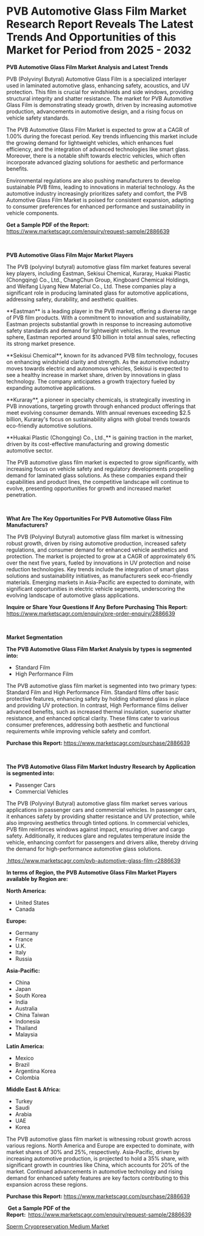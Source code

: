 <p><h1>PVB Automotive Glass Film Market Research Report Reveals The Latest Trends And Opportunities of this Market for Period from 2025 - 2032</h1></p><p><strong>PVB Automotive Glass Film Market Analysis and Latest Trends</strong></p>
<p><p>PVB (Polyvinyl Butyral) Automotive Glass Film is a specialized interlayer used in laminated automotive glass, enhancing safety, acoustics, and UV protection. This film is crucial for windshields and side windows, providing structural integrity and shatter resistance. The market for PVB Automotive Glass Film is demonstrating steady growth, driven by increasing automotive production, advancements in automotive design, and a rising focus on vehicle safety standards.</p><p>The PVB Automotive Glass Film Market is expected to grow at a CAGR of 1.00% during the forecast period. Key trends influencing this market include the growing demand for lightweight vehicles, which enhances fuel efficiency, and the integration of advanced technologies like smart glass. Moreover, there is a notable shift towards electric vehicles, which often incorporate advanced glazing solutions for aesthetic and performance benefits.</p><p>Environmental regulations are also pushing manufacturers to develop sustainable PVB films, leading to innovations in material technology. As the automotive industry increasingly prioritizes safety and comfort, the PVB Automotive Glass Film Market is poised for consistent expansion, adapting to consumer preferences for enhanced performance and sustainability in vehicle components.</p></p>
<p><strong>Get a Sample PDF of the Report:&nbsp;</strong> <a href="https://www.marketscagr.com/enquiry/request-sample/2886639?utm_campaign=3456&utm_medium=2&utm_source=Github&utm_content=ia&utm_term=13032025&utm_id=pvb-automotive-glass-film">https://www.marketscagr.com/enquiry/request-sample/2886639</a></p>
<p>&nbsp;</p>
<p><strong>PVB Automotive Glass Film Major Market Players</strong></p>
<p><p>The PVB (polyvinyl butyral) automotive glass film market features several key players, including Eastman, Sekisui Chemical, Kuraray, Huakai Plastic (Chongqing) Co., Ltd., ChangChun Group, Kingboard Chemical Holdings, and Weifang Liyang New Material Co., Ltd. These companies play a significant role in producing laminated glass for automotive applications, addressing safety, durability, and aesthetic qualities.</p><p>**Eastman** is a leading player in the PVB market, offering a diverse range of PVB film products. With a commitment to innovation and sustainability, Eastman projects substantial growth in response to increasing automotive safety standards and demand for lightweight vehicles. In the revenue sphere, Eastman reported around $10 billion in total annual sales, reflecting its strong market presence.</p><p>**Sekisui Chemical**, known for its advanced PVB film technology, focuses on enhancing windshield clarity and strength. As the automotive industry moves towards electric and autonomous vehicles, Sekisui is expected to see a healthy increase in market share, driven by innovations in glass technology. The company anticipates a growth trajectory fueled by expanding automotive applications.</p><p>**Kuraray**, a pioneer in specialty chemicals, is strategically investing in PVB innovations, targeting growth through enhanced product offerings that meet evolving consumer demands. With annual revenues exceeding $2.5 billion, Kuraray's focus on sustainability aligns with global trends towards eco-friendly automotive solutions.</p><p>**Huakai Plastic (Chongqing) Co., Ltd.,** is gaining traction in the market, driven by its cost-effective manufacturing and growing domestic automotive sector.</p><p>The PVB automotive glass film market is expected to grow significantly, with increasing focus on vehicle safety and regulatory developments propelling demand for laminated glass solutions. As these companies expand their capabilities and product lines, the competitive landscape will continue to evolve, presenting opportunities for growth and increased market penetration.</p></p>
<p>&nbsp;</p>
<p><strong>What Are The Key Opportunities For PVB Automotive Glass Film Manufacturers?</strong></p>
<p><p>The PVB (Polyvinyl Butyral) automotive glass film market is witnessing robust growth, driven by rising automotive production, increased safety regulations, and consumer demand for enhanced vehicle aesthetics and protection. The market is projected to grow at a CAGR of approximately 6% over the next five years, fueled by innovations in UV protection and noise reduction technologies. Key trends include the integration of smart glass solutions and sustainability initiatives, as manufacturers seek eco-friendly materials. Emerging markets in Asia-Pacific are expected to dominate, with significant opportunities in electric vehicle segments, underscoring the evolving landscape of automotive glass applications.</p></p>
<p><strong>Inquire or Share Your Questions If Any Before Purchasing This Report:</strong> <a href="https://www.marketscagr.com/enquiry/pre-order-enquiry/2886639?utm_campaign=3456&utm_medium=2&utm_source=Github&utm_content=ia&utm_term=13032025&utm_id=pvb-automotive-glass-film">https://www.marketscagr.com/enquiry/pre-order-enquiry/2886639</a></p>
<p>&nbsp;</p>
<p><strong>Market Segmentation</strong></p>
<p><strong>The PVB Automotive Glass Film Market Analysis by types is segmented into:</strong></p>
<p><ul><li>Standard Film</li><li>High Performance Film</li></ul></p>
<p><p>The PVB automotive glass film market is segmented into two primary types: Standard Film and High Performance Film. Standard films offer basic protective features, enhancing safety by holding shattered glass in place and providing UV protection. In contrast, High Performance films deliver advanced benefits, such as increased thermal insulation, superior shatter resistance, and enhanced optical clarity. These films cater to various consumer preferences, addressing both aesthetic and functional requirements while improving vehicle safety and comfort.</p></p>
<p><strong>Purchase this Report:&nbsp;</strong><a href="https://www.marketscagr.com/purchase/2886639?utm_campaign=3456&utm_medium=2&utm_source=Github&utm_content=ia&utm_term=13032025&utm_id=pvb-automotive-glass-film">https://www.marketscagr.com/purchase/2886639</a></p>
<p>&nbsp;</p>
<p><strong>The PVB Automotive Glass Film Market Industry Research by Application is segmented into:</strong></p>
<p><ul><li>Passenger Cars</li><li>Commercial Vehicles</li></ul></p>
<p><p>The PVB (Polyvinyl Butyral) automotive glass film market serves various applications in passenger cars and commercial vehicles. In passenger cars, it enhances safety by providing shatter resistance and UV protection, while also improving aesthetics through tinted options. In commercial vehicles, PVB film reinforces windows against impact, ensuring driver and cargo safety. Additionally, it reduces glare and regulates temperature inside the vehicle, enhancing comfort for passengers and drivers alike, thereby driving the demand for high-performance automotive glass solutions.</p></p>
<p><a href="https://www.marketscagr.com/pvb-automotive-glass-film-r2886639?utm_campaign=3456&utm_medium=2&utm_source=Github&utm_content=ia&utm_term=13032025&utm_id=pvb-automotive-glass-film">&nbsp;https://www.marketscagr.com/pvb-automotive-glass-film-r2886639</a></p>
<p><strong>In terms of Region, the PVB Automotive Glass Film Market Players available by Region are:</strong></p>
<p>
    <p> <strong> North America: </strong>
        <ul>
            <li>United States</li>
            <li>Canada</li>
        </ul>
        </p> 
    <p> <strong> Europe: </strong>
        <ul>
            <li>Germany</li>
            <li>France</li>
            <li>U.K.</li>
            <li>Italy</li>
            <li>Russia</li>
        </ul>
        </p> 
    <p> <strong> Asia-Pacific: </strong>
        <ul>
            <li>China</li>
            <li>Japan</li>
            <li>South Korea</li>
            <li>India</li>
            <li>Australia</li>
            <li>China Taiwan</li>
            <li>Indonesia</li>
            <li>Thailand</li>
            <li>Malaysia</li>
        </ul>
        </p> 
    <p> <strong> Latin America: </strong>
        <ul>
            <li>Mexico</li>
            <li>Brazil</li>
            <li>Argentina Korea</li>
            <li>Colombia</li>
        </ul>
        </p> 
    <p> <strong> Middle East & Africa: </strong>
        <ul>
            <li>Turkey</li>
            <li>Saudi</li>
            <li>Arabia</li>
            <li>UAE</li>
            <li>Korea</li>
        </ul>
    </p>
    </p>
<p><p>The PVB automotive glass film market is witnessing robust growth across various regions. North America and Europe are expected to dominate, with market shares of 30% and 25%, respectively. Asia-Pacific, driven by increasing automotive production, is projected to hold a 35% share, with significant growth in countries like China, which accounts for 20% of the market. Continued advancements in automotive technology and rising demand for enhanced safety features are key factors contributing to this expansion across these regions.</p></p>
<p><strong>Purchase this Report: </strong><a href="https://www.marketscagr.com/purchase/2886639?utm_campaign=3456&utm_medium=2&utm_source=Github&utm_content=ia&utm_term=13032025&utm_id=pvb-automotive-glass-film">https://www.marketscagr.com/purchase/2886639</a></p>
<p>&nbsp;<strong>Get a Sample PDF of the Report:&nbsp;&nbsp;</strong><a href="https://www.marketscagr.com/enquiry/request-sample/2886639?utm_campaign=3456&utm_medium=2&utm_source=Github&utm_content=ia&utm_term=13032025&utm_id=pvb-automotive-glass-film">https://www.marketscagr.com/enquiry/request-sample/2886639</a></p>
<p><strong></strong></p>
<p><p><a href="https://github.com/leijavaagexo/Market-Research-Report-List-1/blob/main/sperm-cryopreservation-medium-market.md?utm_campaign=3456&utm_medium=2&utm_source=Github&utm_content=ia&utm_term=13032025&utm_id=pvb-automotive-glass-film">Sperm Cryopreservation Medium Market</a></p></p>